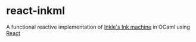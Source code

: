 # react-inkml
A functional reactive implementation of [Inkle's Ink machine](https://www.inklestudios.com/ink/) in OCaml using [React](https://erratique.ch/software/react)
